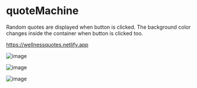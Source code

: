 # quoteMachine
Random quotes are displayed when button is clicked. 
The background color changes inside the container when button is clicked too.

https://wellnessquotes.netlify.app


![image](https://user-images.githubusercontent.com/48888775/118573780-36874200-b751-11eb-94e2-9fb2bfbcfa3a.png)

![image](https://user-images.githubusercontent.com/48888775/118574322-2d4aa500-b752-11eb-96db-c3338d34d62a.png)

![image](https://user-images.githubusercontent.com/48888775/118574666-e4dfb700-b752-11eb-99b5-c2ea3c85c33a.png)

















